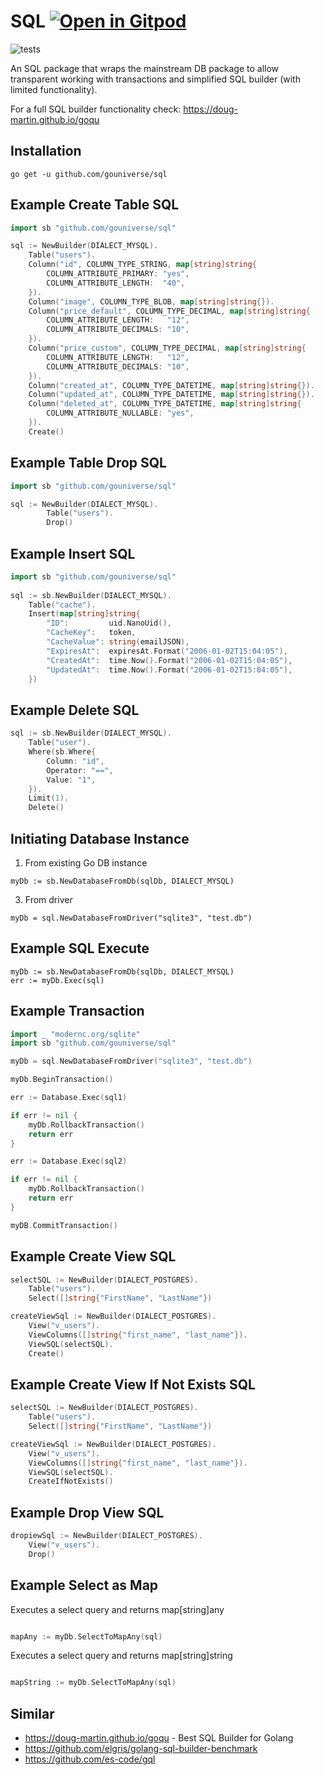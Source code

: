 # SQL <a href="https://gitpod.io/#https://github.com/gouniverse/sql" style="float:right:"><img src="https://gitpod.io/button/open-in-gitpod.svg" alt="Open in Gitpod" loading="lazy"></a>

![tests](https://github.com/gouniverse/sql/workflows/tests/badge.svg)

An SQL package that wraps the mainstream DB package to allow transparent working
with transactions and simplified SQL builder (with limited functionality).

For a full SQL builder functionality check: https://doug-martin.github.io/goqu


## Installation

```ssh
go get -u github.com/gouniverse/sql
```


## Example Create Table SQL

```go
import sb "github.com/gouniverse/sql"

sql := NewBuilder(DIALECT_MYSQL).
	Table("users").
	Column("id", COLUMN_TYPE_STRING, map[string]string{
		COLUMN_ATTRIBUTE_PRIMARY: "yes",
		COLUMN_ATTRIBUTE_LENGTH:  "40",
	}).
	Column("image", COLUMN_TYPE_BLOB, map[string]string{}).
	Column("price_default", COLUMN_TYPE_DECIMAL, map[string]string{
		COLUMN_ATTRIBUTE_LENGTH:   "12",
		COLUMN_ATTRIBUTE_DECIMALS: "10",
	}).
	Column("price_custom", COLUMN_TYPE_DECIMAL, map[string]string{
		COLUMN_ATTRIBUTE_LENGTH:   "12",
		COLUMN_ATTRIBUTE_DECIMALS: "10",
	}).
	Column("created_at", COLUMN_TYPE_DATETIME, map[string]string{}).
	Column("updated_at", COLUMN_TYPE_DATETIME, map[string]string{}).
	Column("deleted_at", COLUMN_TYPE_DATETIME, map[string]string{
		COLUMN_ATTRIBUTE_NULLABLE: "yes",
	}).
	Create()
```

## Example Table Drop SQL

```go
import sb "github.com/gouniverse/sql"

sql := NewBuilder(DIALECT_MYSQL).
		Table("users").
		Drop()
```


## Example Insert SQL

```go
import sb "github.com/gouniverse/sql"
	
sql := sb.NewBuilder(DIALECT_MYSQL).
	Table("cache").
	Insert(map[string]string{
		"ID":         uid.NanoUid(),
		"CacheKey":   token,
		"CacheValue": string(emailJSON),
		"ExpiresAt":  expiresAt.Format("2006-01-02T15:04:05"),
		"CreatedAt":  time.Now().Format("2006-01-02T15:04:05"),
		"UpdatedAt":  time.Now().Format("2006-01-02T15:04:05"),
	})
```

## Example Delete SQL

```go
sql := sb.NewBuilder(DIALECT_MYSQL).
	Table("user").
	Where(sb.Where{
		Column: "id",
		Operator: "==",
		Value: "1",
	}).
	Limit(1).
	Delete()
```

## Initiating Database Instance

1) From existing Go DB instance
```
myDb := sb.NewDatabaseFromDb(sqlDb, DIALECT_MYSQL)
```

3) From driver
```
myDb = sql.NewDatabaseFromDriver("sqlite3", "test.db")
```

## Example SQL Execute

```
myDb := sb.NewDatabaseFromDb(sqlDb, DIALECT_MYSQL)
err := myDb.Exec(sql)
```

## Example Transaction

```go
import _ "modernc.org/sqlite"
import sb "github.com/gouniverse/sql"

myDb = sql.NewDatabaseFromDriver("sqlite3", "test.db")

myDb.BeginTransaction()

err := Database.Exec(sql1)

if err != nil {
	myDb.RollbackTransaction()
	return err
}

err := Database.Exec(sql2)

if err != nil {
	myDb.RollbackTransaction()
	return err
}

myDB.CommitTransaction()

```

## Example Create View SQL

```go
selectSQL := NewBuilder(DIALECT_POSTGRES).
	Table("users").
	Select([]string{"FirstName", "LastName"})

createViewSql := NewBuilder(DIALECT_POSTGRES).
	View("v_users").
	ViewColumns([]string{"first_name", "last_name"}).
	ViewSQL(selectSQL).
	Create()
```

## Example Create View If Not Exists SQL

```go
selectSQL := NewBuilder(DIALECT_POSTGRES).
	Table("users").
	Select([]string{"FirstName", "LastName"})

createViewSql := NewBuilder(DIALECT_POSTGRES).
	View("v_users").
	ViewColumns([]string{"first_name", "last_name"}).
	ViewSQL(selectSQL).
	CreateIfNotExists()
```


## Example Drop View SQL

```go
dropiewSql := NewBuilder(DIALECT_POSTGRES).
	View("v_users").
	Drop()
```


## Example Select as Map

Executes a select query and returns map[string]any

```go

mapAny := myDb.SelectToMapAny(sql)

```

Executes a select query and returns map[string]string

```go

mapString := myDb.SelectToMapAny(sql)

```



## Similar

- https://doug-martin.github.io/goqu - Best SQL Builder for Golang
- https://github.com/elgris/golang-sql-builder-benchmark
- https://github.com/es-code/gql

